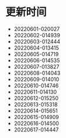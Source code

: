 # 更新时间
* 20220601-020027
* 20220602-014939
* 20220603-012444
* 20220604-013415
* 20220605-014719
* 20220606-014535
* 20220607-013827
* 20220608-014043
* 20220609-014010
* 20220610-014746
* 20220611-014130
* 20220612-015250
* 20220613-015318
* 20220614-015651
* 20220615-014909
* 20220616-014500
* 20220617-014447
